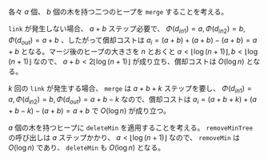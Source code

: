 各々 $a$ 個、 $b$ 個の木を持つ二つのヒープを `merge` することを考える。

`link` が発生しない場合、 $a + b$ ステップ必要で、 $\Phi(d_{in1}) = a, \Phi(d_{in2}) = b, \Phi(d_{out}) = a+b$ 、したがって償却コストは $a_i = (a+b)+(a+b)-(a+b) = a+b$ となる。マージ後のヒープの大きさを $n$ とおくと $a < \lfloor\log(n+1)\rfloor, b < \lfloor\log(n+1)\rfloor$ なので、 $a+b < 2\lfloor\log(n+1)\rfloor$ が成り立ち、償却コストは $O(\log n)$ となる。

$k$ 回の `link` が発生する場合、 `merge` は $a+b+k$ ステップを要し、 $\Phi(d_{in1}) = a, \Phi(d_{in2}) = b, \Phi(d_{out}) = a+b-k$ なので、償却コストは $a_i = (a+b+k)+(a+b-k)-(a+b) = a+b$ で $O(\log n)$ が成り立つ。

$a$ 個の木を持つヒープに `deleteMin` を適用することを考える。 `removeMinTree` の呼び出しは $a$ ステップかかり、 $a < \lfloor\log(n + 1)\rfloor$ なので、 `removeMin` は $O(\log n)$ であり、 `deleteMin` も $O(\log n)$ となる。
